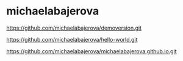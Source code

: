 # michaelabajerova

https://github.com/michaelabajerova/demoversion.git

https://github.com/michaelabajerova/hello-world.git

https://github.com/michaelabajerova/michaelabajerova.github.io.git
